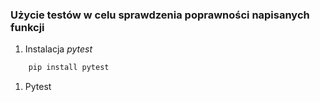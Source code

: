 ### Użycie testów w celu sprawdzenia poprawności napisanych funkcji

1. Instalacja _pytest_

```bash
    pip install pytest
```

1. Pytest